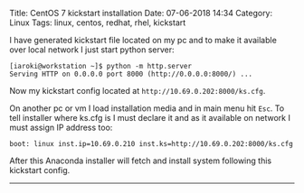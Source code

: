 Title: CentOS 7 kickstart installation
Date: 07-06-2018 14:34
Category: Linux
Tags: linux, centos, redhat, rhel, kickstart

I have generated kickstart file located on my pc and to make it available over local network I just start python server:

```
[iaroki@workstation ~]$ python -m http.server
Serving HTTP on 0.0.0.0 port 8000 (http://0.0.0.0:8000/) ...
```

Now my kickstart config located at `http://10.69.0.202:8000/ks.cfg`.

On another pc or vm I load installation media and in main menu hit `Esc`.
To tell installer where ks.cfg is I must declare it and as it available on network I must assign IP address too:

```
boot: linux inst.ip=10.69.0.210 inst.ks=http://10.69.0.202:8000/ks.cfg
```

After this Anaconda installer will fetch and install system following this kickstart config.

---
